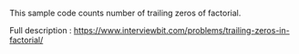 This sample code counts number of trailing zeros of factorial.

Full description : https://www.interviewbit.com/problems/trailing-zeros-in-factorial/
